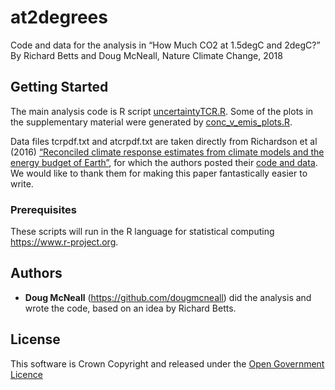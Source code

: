 # at2degrees

Code and data for the analysis in “How Much CO2 at 1.5degC and 2degC?” By Richard Betts and Doug McNeall, Nature Climate Change, 2018

## Getting Started

The main analysis code is R script [uncertaintyTCR.R](https://github.com/dougmcneall/at2degreesgit/blob/master/uncertaintyTCR.R). Some of the plots in the supplementary material were generated by [conc_v_emis_plots.R](https://github.com/dougmcneall/at2degreesgit/blob/master/conc_v_emis_plots.R).

Data files tcrpdf.txt and atcrpdf.txt are taken directly from Richardson et al (2016)
[“Reconciled climate response estimates from climate models and the energy budget of Earth”](https://www.nature.com/articles/nclimate3066), for which the authors posted their [code and data](http://www-users.york.ac.uk/~kdc3/papers/reconciled2016/). We would like to thank them for making this paper fantastically easier to write.


### Prerequisites

These scripts will run in the R language for statistical computing https://www.r-project.org.


## Authors

* **Doug McNeall** (https://github.com/dougmcneall) did the analysis and wrote the code, based on an idea by Richard Betts.


## License

This software is Crown Copyright and released under the [Open Government Licence](http://www.nationalarchives.gov.uk/doc/open-government-licence/version/3/)
